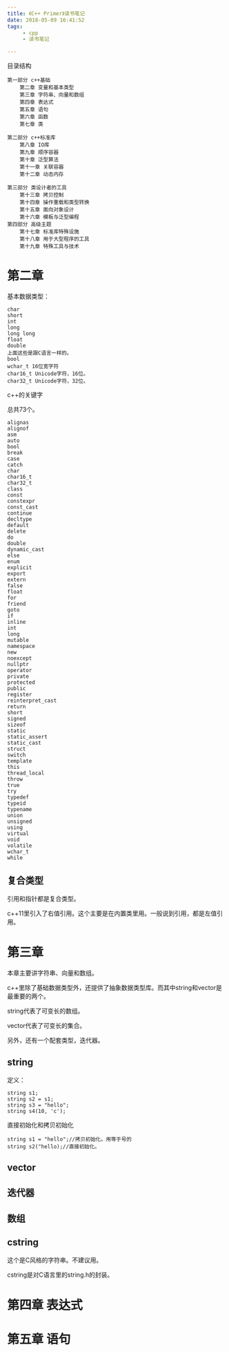 ```yaml
---
title: 《C++ Primer》读书笔记
date: 2018-05-09 16:41:52
tags:
	 - cpp
	 - 读书笔记

---
```




目录结构

```
第一部分 c++基础
	第二章 变量和基本类型
	第三章 字符串、向量和数组
	第四章 表达式
	第五章 语句
	第六章 函数
	第七章 类
	
第二部分 c++标准库
	第八章 IO库
	第九章 顺序容器
	第十章 泛型算法
	第十一章 关联容器
	第十二章 动态内存
	
第三部分 类设计者的工具
	第十三章 拷贝控制
	第十四章 操作重载和类型转换
	第十五章 面向对象设计
	第十六章 模板与泛型编程
第四部分 高级主题
	第十七章 标准库特殊设施
	第十八章 用于大型程序的工具
	第十九章 特殊工具与技术
```



# 第二章

基本数据类型：

````
char 
short
int
long
long long
float
double
上面这些是跟C语言一样的。
bool
wchar_t 16位宽字符
char16_t Unicode字符，16位。
char32_t Unicode字符，32位。

````

c++的关键字

总共73个。

```
alignas
alignof
asm
auto
bool
break
case
catch
char
char16_t
char32_t
class
const
constexpr
const_cast
continue
decltype
default
delete
do
double
dynamic_cast
else
enum
explicit
export
extern
false
float
for
friend
goto
if
inline
int
long
mutable
namespace
new
noexcept
nullptr
operator
private
protected
public
register
reinterpret_cast
return
short
signed
sizeof
static
static_assert
static_cast
struct
switch
template
this
thread_local
throw
true
try
typedef
typeid
typename
union
unsigned
using
virtual
void
volatile
wchar_t
while
```

## 复合类型

引用和指针都是复合类型。

c++11里引入了右值引用。这个主要是在内置类里用。一般说到引用，都是左值引用。



# 第三章 

本章主要讲字符串、向量和数组。

c++里除了基础数据类型外，还提供了抽象数据类型库。而其中string和vector是最重要的两个。

string代表了可变长的数组。

vector代表了可变长的集合。

另外，还有一个配套类型，迭代器。

## string

定义：

```
string s1;
string s2 = s1;
string s3 = "hello";
string s4(10, 'c');
```

直接初始化和拷贝初始化

```
string s1 = "hello";//拷贝初始化。用等于号的
string s2("hello);//直接初始化。
```

## vector

## 迭代器

## 数组

## cstring

这个是C风格的字符串。不建议用。

cstring是对C语言里的string.h的封装。



# 第四章 表达式

# 第五章 语句

